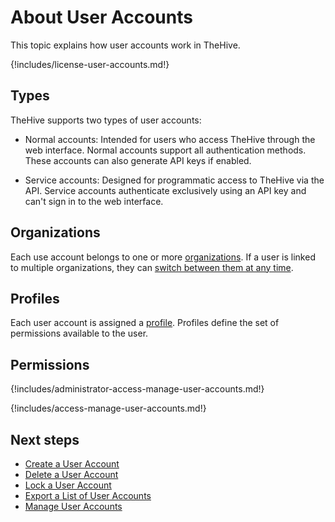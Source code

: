 # About User Accounts

This topic explains how user accounts work in TheHive.

{!includes/license-user-accounts.md!}

## Types

<!-- md:version 5.0 --> 

TheHive supports two types of user accounts:

* Normal accounts: Intended for users who access TheHive through the web interface. Normal accounts support all authentication methods. These accounts can also generate API keys if enabled.

* Service accounts: Designed for programmatic access to TheHive via the API. Service accounts authenticate exclusively using an API key and can't sign in to the web interface.

## Organizations

Each use account belongs to one or more [organizations](../../../../administration/organizations/about-organizations.md). If a user is linked to multiple organizations, they can [switch between them at any time](../../../switch-organizations.md).

## Profiles

Each user account is assigned a [profile](../../../../administration/profiles/about-profiles.md). Profiles define the set of permissions available to the user.

## Permissions

{!includes/administrator-access-manage-user-accounts.md!}

{!includes/access-manage-user-accounts.md!}

<h2>Next steps</h2>

* [Create a User Account](create-a-user-account.md)
* [Delete a User Account](delete-a-user-account.md)
* [Lock a User Account](lock-a-user-account.md)
* [Export a List of User Accounts](export-list-user-accounts.md)
* [Manage User Accounts](manage-user-accounts.md)